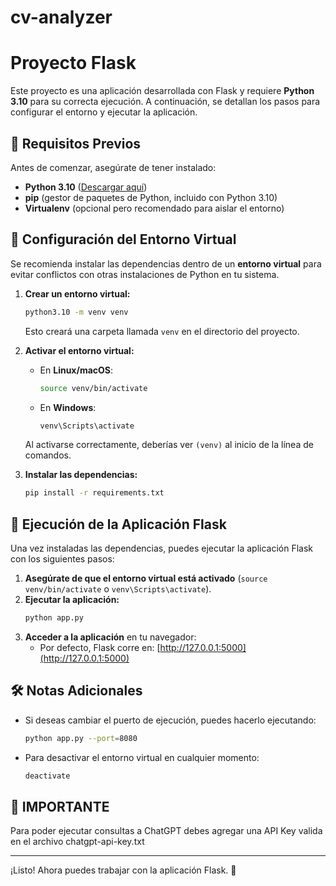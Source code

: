# cv-analyzer

# Proyecto Flask

Este proyecto es una aplicación desarrollada con Flask y requiere **Python 3.10** para su correcta ejecución. A continuación, se detallan los pasos para configurar el entorno y ejecutar la aplicación.

## 📌 Requisitos Previos

Antes de comenzar, asegúrate de tener instalado:
- **Python 3.10** ([Descargar aquí](https://www.python.org/downloads/))
- **pip** (gestor de paquetes de Python, incluido con Python 3.10)
- **Virtualenv** (opcional pero recomendado para aislar el entorno)

## 🔧 Configuración del Entorno Virtual

Se recomienda instalar las dependencias dentro de un **entorno virtual** para evitar conflictos con otras instalaciones de Python en tu sistema.

1. **Crear un entorno virtual:**
   ```bash
   python3.10 -m venv venv
   ```
   Esto creará una carpeta llamada `venv` en el directorio del proyecto.

2. **Activar el entorno virtual:**
   - En **Linux/macOS**:
     ```bash
     source venv/bin/activate
     ```
   - En **Windows**:
     ```powershell
     venv\Scripts\activate
     ```
   Al activarse correctamente, deberías ver `(venv)` al inicio de la línea de comandos.

3. **Instalar las dependencias:**
   ```bash
   pip install -r requirements.txt
   ```

## 🚀 Ejecución de la Aplicación Flask

Una vez instaladas las dependencias, puedes ejecutar la aplicación Flask con los siguientes pasos:

1. **Asegúrate de que el entorno virtual está activado** (`source venv/bin/activate` o `venv\Scripts\activate`).
2. **Ejecutar la aplicación:**
   ```bash
   python app.py
   ```
3. **Acceder a la aplicación** en tu navegador:
   - Por defecto, Flask corre en: [http://127.0.0.1:5000](http://127.0.0.1:5000)

## 🛠️ Notas Adicionales
- Si deseas cambiar el puerto de ejecución, puedes hacerlo ejecutando:
  ```bash
  python app.py --port=8080
  ```
- Para desactivar el entorno virtual en cualquier momento:
  ```bash
  deactivate
  ```

## 📄 IMPORTANTE
Para poder ejecutar consultas a ChatGPT debes agregar una API Key valida en el archivo chatgpt-api-key.txt

---
¡Listo! Ahora puedes trabajar con la aplicación Flask. 🚀

